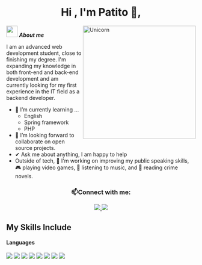 <h1 align="center"><b>Hi , I'm Patito </b>👋,</h1>
<!--  -->
<img align="right" width=300px alt="Unicorn" src="https://c.tenor.com/GN73MKBawZYAAAAi/busy-cute.gif" />

<img src="https://media.giphy.com/media/ObNTw8Uzwy6KQ/giphy.gif" width="30px">&nbsp;***About me***

I am an advanced web development student, close to finishing my degree. I'm expanding my knowledge in both front-end and back-end development and am currently looking for my first experience in the IT field as a backend developer.

- 🌱 I’m currently learning ...
  - English
  - Spring framework
  - PHP
- 👯 I’m looking forward to collaborate on open source projects.
- ✔ Ask me about anything, I am happy to help<br>
- Outside of tech, 💜 I'm working on improving my public speaking skills, 🎮 playing video games, 🎵 listening to music, and 📖 reading crime novels.
<h3 align="center">📫Connect with me:</h3>
<p align="center">
<!--    <a href="#">
     <img src="https://img.shields.io/badge/Portfolio-%231278ba.svg?&style=for-the-badge&logo=react&logoColor=white" />
  </a>-->
<a href="https://www.linkedin.com/in/mauricio-dominguezz/">
     <img src="https://img.shields.io/badge/LinkedIn-%231278ba.svg?&style=for-the-badge&logo=linkedin&logoColor=white" />
  </a>
<a href="mailto:mauricionahueldominguez@gmail.com?subject=Hi there">
     <img src="https://img.shields.io/badge/Gmail-1278ba.svg?&style=for-the-badge&logo=gmail&logoColor=white" />
  </a> 
</p>

## My Skills Include

<h4> Languages </h4>
<span> 
  <img src="https://img.shields.io/badge/HTML5-E34F26?style=for-the-badge&logo=html5&logoColor=white">
  <img src="https://img.shields.io/badge/CSS3-1572B6?style=for-the-badge&logo=css3&logoColor=white">
  <img src="https://img.shields.io/badge/JavaScript-F7DF1E?style=for-the-badge&logo=javascript&logoColor=black">
  <img src="https://img.shields.io/badge/Git-F05032?style=for-the-badge&logo=git&logoColor=white">
  <img src="https://img.shields.io/badge/MySQL-00000F?style=for-the-badge&logo=mysql&logoColor=white">
  <img src="https://img.shields.io/badge/php-%23777BB4.svg?style=for-the-badge&logo=php&logoColor=white">
  <img src="https://img.shields.io/badge/Java-ED8B00?style=for-the-badge&logo=java&logoColor=white">
  <img src="https://img.shields.io/badge/spring-%236DB33F.svg?style=for-the-badge&logo=spring&logoColor=white">

</span>
